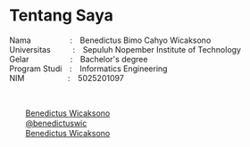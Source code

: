 # Tentang Saya
Nama&emsp;&emsp;&emsp;&emsp;&emsp;:&emsp;Benedictus Bimo Cahyo Wicaksono</br>
Universitas&nbsp;&nbsp;&nbsp;&emsp;&emsp;:&emsp;Sepuluh Nopember Institute of Technology</br>
Gelar&nbsp;&emsp;&emsp;&emsp;&emsp;&emsp;:&emsp;Bachelor's degree</br>
Program Studi&emsp;:&emsp;Informatics Engineering</br>
NIM&emsp;&emsp;&emsp;&emsp;&nbsp;&nbsp;&emsp;:&emsp;5025201097</br>

<p>&emsp;

<img src="https://camo.githubusercontent.com/e6d2040c65e8c6f4da10db72436cf9a1196e43ae/68747470733a2f2f6564656e742e6769746875622e696f2f537570657254696e7949636f6e732f696d616765732f7376672f66616365626f6f6b2e737667" width="15" height="15">&emsp;<a href="https://www.facebook.com/benedictuswic/">Benedictus Wicaksono</a><br>
<img src="https://camo.githubusercontent.com/68ff38b86f01b428567dcc406116e23728245f4e/68747470733a2f2f6564656e742e6769746875622e696f2f537570657254696e7949636f6e732f696d616765732f7376672f696e7374616772616d2e737667" width="15" height="15">&emsp;<a href="https://www.instagram.com/benedictuswic/">@benedictuswic</a><br>
<img src="https://camo.githubusercontent.com/45e6bebceba49c2cf76b1b3770b1adbe24e6c454/68747470733a2f2f6564656e742e6769746875622e696f2f537570657254696e7949636f6e732f696d616765732f7376672f6c696e6b6564696e2e737667" width="15" height="15">&emsp;<a href="https://www.linkedin.com/in/benedictus-wicaksono-8b543a1b2/">Benedictus Wicaksono</a>
